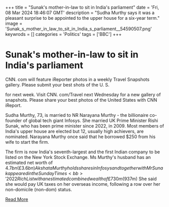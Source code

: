 +++
title = "Sunak's mother-in-law to sit in India's parliament"
date = 'Fri, 08 Mar 2024 18:46:07 GMT'
description = "Sudha Murthy says it was a pleasant surprise to be appointed to the upper house for a six-year term."
image = 'Sunak_s_mother_in_law_to_sit_in_India_s_parliament__54590507.png'
keywrods =  []
categories = 'Politics'
tags = ['BBC']
+++

# Sunak's mother-in-law to sit in India's parliament

CNN.
com will feature iReporter photos in a weekly Travel Snapshots gallery.
Please submit your best shots of the U.
S.

for next week.
Visit CNN.
com/Travel next Wednesday for a new gallery of snapshots.
Please share your best photos of the United States with CNN iReport.

Sudha Murthy, 73, is married to NR Narayana Murthy - the billionaire co-founder of global tech giant Infosys.
She married UK Prime Minister Rishi Sunak, who has been prime minister since 2022, in 2009.
Most members of India<bb>'s upper house are elected but 12, usually high achievers, are nominated.
Narayana Murthy once said that he borrowed $250 from his wife to start the firm.

The firm is now India<bb>'s seventh-largest and the first Indian company to be listed on the New York Stock Exchange.
Ms Murthy's husband has an estimated net worth of $4.
7bn (£3.
6bn) Akshata Murthy holds shares in Infosys and together with Mr Sunak appeared in the Sunday Times<bb>' 2022 Rich List with an estimated combined wealth of £730m ($937m) She said she would pay UK taxes on her overseas income, following a row over her non-domicile (non-dom) status.


[Read More](https://www.bbc.co.uk/news/world-asia-68511113)
